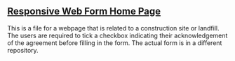 ## [Responsive Web Form Home Page](https://christina11010.github.io/responsive_web_home_page/)
This is a file for a webpage that is related to a construction site or landfill. The users are required to tick a checkbox indicating their acknowledgement of the agreement before filling in the form.  The actual form is in a different repository.
